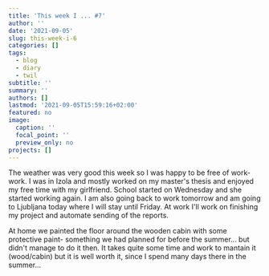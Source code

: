 ```yaml
---
title: 'This week I ... #7'
author: ''
date: '2021-09-05'
slug: this-week-i-6
categories: []
tags:
  - blog
  - diary
  - twil
subtitle: ''
summary: ''
authors: []
lastmod: '2021-09-05T15:59:16+02:00'
featured: no
image:
  caption: ''
  focal_point: ''
  preview_only: no
projects: []
---
```


The weather was very good this week so I was happy to be free of work-work. I was in Izola and mostly worked on my master's thesis and enjoyed my free time with my girlfriend. School started on Wednesday and she started working again. I am also going back to work tomorrow and am going to Ljubljana today where I will stay until Friday. At work I'll work on finishing my project and automate sending of the reports.

At home we painted the floor around the wooden cabin with some protective paint- something we had planned for before the summer... but didn't manage to do it then. It takes quite some time and work to mantain it (wood/cabin) but it is well worth it, since I spend many days there in the summer...
